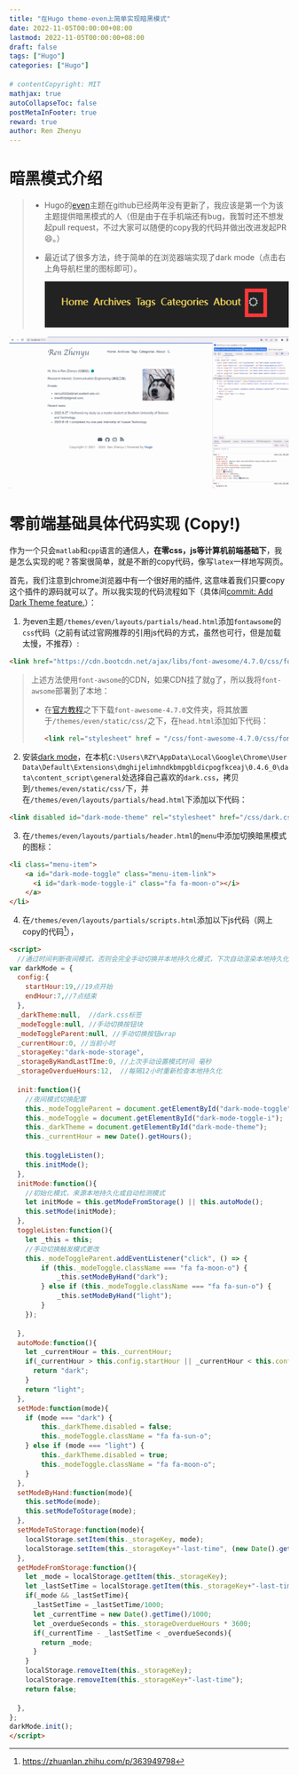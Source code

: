 ```yaml
---
title: "在Hugo theme-even上简单实现暗黑模式"
date: 2022-11-05T00:00:00+08:00
lastmod: 2022-11-05T00:00:00+08:00
draft: false
tags: ["Hugo"]
categories: ["Hugo"]

# contentCopyright: MIT
mathjax: true
autoCollapseToc: false
postMetaInFooter: true
reward: true
author: Ren Zhenyu
---
```


# 暗黑模式介绍

> + Hugo的[even](https://github.com/olOwOlo/hugo-theme-even)主题在github已经两年没有更新了，我应该是第一个为该主题提供暗黑模式的人（但是由于在手机端还有bug，我暂时还不想发起pull request，不过大家可以随便的copy我的代码并做出改进发起PR:smile:。）
>
> + 最近试了很多方法，终于简单的在浏览器端实现了dark mode（点击右上角导航栏里的图标即可）。
>
>   ![image](../../dark-mode.assets/200128941-81d53c52-010f-4bd6-9dc7-5933291c5ecd.png)

![](../../dark-mode.assets/GIF.gif)

# 零前端基础具体代码实现 (Copy!)

作为一个只会`matlab`和`cpp`语言的通信人，**在零css，js等计算机前端基础下**，我是怎么实现的呢？答案很简单，就是不断的copy代码，像写`latex`一样地写网页。

首先，我们注意到chrome浏览器中有一个很好用的插件, 这意味着我们只要copy这个插件的源码就可以了。所以我实现的代码流程如下（具体间[commit: Add Dark Theme feature.](https://github.com/rzy0901/rzy0901.github.io/commit/c08c69da33ab361368fcb64dba066c15dd6d5fbd)）：

1. 为even主题`/themes/even/layouts/partials/head.html`添加`fontawsome`的`css`代码（之前有试过官网推荐的引用js代码的方式，虽然也可行，但是加载太慢，不推荐）:
```html
<link href="https://cdn.bootcdn.net/ajax/libs/font-awesome/4.7.0/css/font-awesome.min.css" rel="stylesheet">
```
> 上述方法使用`font-awsome`的CDN，如果CDN挂了就g了，所以我将`font-awsome`部署到了本地：
>
> + 在[官方教程](https://fontawesome.com/v4/get-started/)之下下载`font-awesome-4.7.0`文件夹，将其放置于`/themes/even/static/css/`之下，在`head.html`添加如下代码：
>
>   ```html
>   <link rel="stylesheet" href = "/css/font-awesome-4.7.0/css/font-awesome.css"></link>
>   ```

2. 安装[dark mode](https://mybrowseraddon.com/dark-mode.html)，在本机`C:\Users\RZY\AppData\Local\Google\Chrome\User Data\Default\Extensions\dmghijelimhndkbmpgbldicpogfkceaj\0.4.6_0\data\content_script\general`处选择自己喜欢的`dark.css`，拷贝到`/themes/even/static/css/`下，并在`/themes/even/layouts/partials/head.html`下添加以下代码：

```html
<link disabled id="dark-mode-theme" rel="stylesheet" href="/css/dark.css"></link>
```

3. 在`/themes/even/layouts/partials/header.html`的`menu`中添加切换暗黑模式的图标：

```html
<li class="menu-item">
    <a id="dark-mode-toggle" class="menu-item-link">
      <i id="dark-mode-toggle-i" class="fa fa-moon-o"></i>
    </a>
</li>
```

4. 在`/themes/even/layouts/partials/scripts.html`添加以下js代码（网上copy的代码[^1]），

```html
<script>
  //通过时间判断夜间模式，否则会完全手动切换并本地持久化模式，下次自动渲染本地持久化的模式
var darkMode = {
  config:{    
    startHour:19,//19点开始
    endHour:7,//7点结束    
  },
  _darkTheme:null,  //dark.css标签
  _modeToggle:null, //手动切换按钮块
  _modeToggleParent:null, //手动切换按钮wrap
  _currentHour:0, //当前小时
  _storageKey:"dark-mode-storage",
  _storageByHandLastTIme:0, //上次手动设置模式时间 毫秒
  _storageOverdueHours:12,  //每隔12小时重新检查本地持久化

  init:function(){
    //夜间模式切换配置
    this._modeToggleParent = document.getElementById("dark-mode-toggle");
    this._modeToggle = document.getElementById("dark-mode-toggle-i");    
    this._darkTheme = document.getElementById("dark-mode-theme");  
    this._currentHour = new Date().getHours();  

    this.toggleListen();
    this.initMode();
  },
  initMode:function(){
    //初始化模式，来源本地持久化或自动检测模式    
    let initMode = this.getModeFromStorage() || this.autoMode(); 
    this.setMode(initMode);
  },
  toggleListen:function(){
    let _this = this;
    //手动切换触发模式更改
    this._modeToggleParent.addEventListener("click", () => {
        if (this._modeToggle.className === "fa fa-moon-o") {
            _this.setModeByHand("dark");
        } else if (this._modeToggle.className === "fa fa-sun-o") {
            _this.setModeByHand("light");
        }
    });

  },  
  autoMode:function(){
    let _currentHour = this._currentHour;
    if(_currentHour > this.config.startHour || _currentHour < this.config.endHour){
      return "dark";  
    }  
    return "light";    
  },
  setMode:function(mode){
    if (mode === "dark") {
        this._darkTheme.disabled = false;
        this._modeToggle.className = "fa fa-sun-o";
    } else if (mode === "light") {
        this._darkTheme.disabled = true;
        this._modeToggle.className = "fa fa-moon-o";
    }          
  },
  setModeByHand:function(mode){
    this.setMode(mode);
    this.setModeToStorage(mode);    
  },
  setModeToStorage:function(mode){
    localStorage.setItem(this._storageKey, mode);
    localStorage.setItem(this._storageKey+"-last-time", (new Date().getTime()));     
  },
  getModeFromStorage:function(){
    let _mode = localStorage.getItem(this._storageKey);
    let _lastSetTime = localStorage.getItem(this._storageKey+"-last-time");
    if(_mode && _lastSetTime){
      _lastSetTime = _lastSetTime/1000;
      let _currentTime = new Date().getTime()/1000;
      let _overdueSeconds = this._storageOverdueHours * 3600;
      if(_currentTime - _lastSetTime < _overdueSeconds){            
        return _mode;
      }
    }
    localStorage.removeItem(this._storageKey);
    localStorage.removeItem(this._storageKey+"-last-time");
    return false;

  },
};
darkMode.init();
</script> 
```

[^1]:https://zhuanlan.zhihu.com/p/363949798
